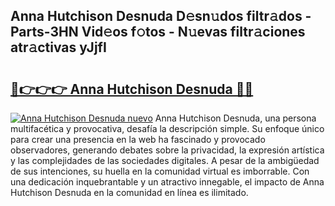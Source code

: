 ## Anna Hutchison Desnuda D𝚎sn𝚞dos filtr𝚊dos - Parts-3HN Vid𝚎os f𝚘tos - N𝚞evas filtr𝚊ciones atr𝚊ctivas yJjfI

# <h2><a href="http://mbe62wa.tromn.icu/?c=Anna+Hutchison+Desnuda">🔗👉👉👉 Anna Hutchison Desnuda 🔗🔗</a></h2>

[![Anna Hutchison Desnuda nuevo](https://i.imgur.com/pEAQMta.gif)](http://mbe62wa.tromn.icu/?c=Anna+Hutchison+Desnuda)
Anna Hutchison Desnuda, una persona multifacética y provocativa, desafía la descripción simple. Su enfoque único para crear una presencia en la web ha fascinado y provocado observadores, generando debates sobre la privacidad, la expresión artística y las complejidades de las sociedades digitales. A pesar de la ambigüedad de sus intenciones, su huella en la comunidad virtual es imborrable. Con una dedicación inquebrantable y un atractivo innegable, el impacto de Anna Hutchison Desnuda en la comunidad en línea es ilimitado.

